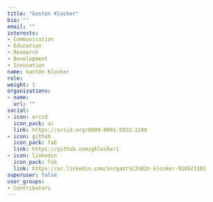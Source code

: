 ```yaml
---
title: "Gastón Klocker"
bio: ""
email: ""
interests:
- Communication
- Education
- Research
- Development
- Innovation
name: Gastón Klocker
role:
weight: 1
organizations:
- name: 
  url: ""
social:
- icon: orcid
  icon_pack: ai
  link: https://orcid.org/0009-0001-5822-124X
- icon: github
  icon_pack: fab
  link: https://github.com/gklocker1
- icon: linkedin
  icon_pack: fab
  link: https://ar.linkedin.com/in/gast%C3%B3n-klocker-918923102
superuser: false
user_groups:
- Contributors
---
```


